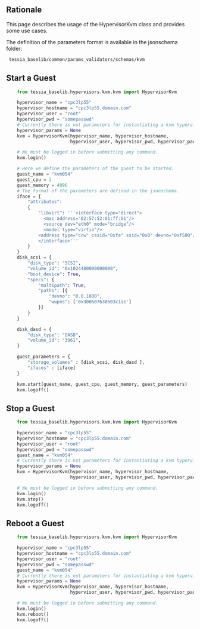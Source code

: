 <!--
Copyright 2016, 2017 IBM Corp.

Licensed under the Apache License, Version 2.0 (the "License");
you may not use this file except in compliance with the License.
You may obtain a copy of the License at

   http://www.apache.org/licenses/LICENSE-2.0

Unless required by applicable law or agreed to in writing, software
distributed under the License is distributed on an "AS IS" BASIS,
WITHOUT WARRANTIES OR CONDITIONS OF ANY KIND, either express or implied.
See the License for the specific language governing permissions and
limitations under the License.
-->
## Rationale

This page describes the usage of the HypervisorKvm class and provides some use cases.

The definition of the parameters format is available in the jsonschema folder:

```bash
 tessia_baselib/common/params_validators/schemas/kvm
```

## Start a Guest

```python
    from tessia_baselib.hypervisors.kvm.kvm import HypervisorKvm

    hypervisor_name = "cpc3lp55"
    hypervisor_hostname = "cpc3lp55.domain.com"
    hypervisor_user = "root"
    hypervisor_pwd = "somepasswd"
    # Currently there is not parameters for instantiating a kvm hypervisor
    hypervisor_params = None
    kvm = HypervisorKvm(hypervisor_name, hypervisor_hostname,
                        hypervisor_user, hypervisor_pwd, hypervisor_params)

    # We must be logged in before submitting any command.
    kvm.login()

    # Here we define the parameters of the guest to be started.
    guest_name = "kvm054"
    guest_cpu = 2
    guest_memory = 4096
	# The format of the parameters are defined in the jsonschema.
    iface = {
        "attributes":
        {
            "libvirt": '''<interface type="direct">
              <mac address="02:57:52:01:ff:01"/>
              <source dev="eth0" mode="bridge"/>
              <model type="virtio"/>
            <address type="ccw" cssid="0xfe" ssid="0x0" devno="0xf500"/>
            </interface>'''
        }
    }
    disk_scsi = {
        "disk_type": "SCSI",
        "volume_id": "0x1024400000000000",
        "boot_device": True,
        "specs": {
            "multipath": True,
            "paths": [{
                "devno": "0.0.1800",
                "wwpns": ['0x300607630503c1ae']
            }]
        }
    }

    disk_dasd = {
        "disk_type": "DASD",
        "volume_id": "3961",
    }

    guest_parameters = {
        "storage_volumes" : [disk_scsi, disk_dasd ],
        "ifaces" : [iface]
    }

    kvm.start(guest_name, guest_cpu, guest_memory, guest_parameters)
	kvm.logoff()
```

## Stop a Guest
```python
    from tessia_baselib.hypervisors.kvm.kvm import HypervisorKvm

    hypervisor_name = "cpc3lp55"
    hypervisor_hostname = "cpc3lp55.domain.com"
    hypervisor_user = "root"
    hypervisor_pwd = "somepasswd"
	guest_name = "kvm054"
    # Currently there is not parameters for instantiating a kvm hypervisor
    hypervisor_params = None
    kvm = HypervisorKvm(hypervisor_name, hypervisor_hostname,
                        hypervisor_user, hypervisor_pwd, hypervisor_params)

    # We must be logged in before submitting any command.
    kvm.login()
	kvm.stop()
	kvm.logoff()
```
## Reboot a Guest
```python
    from tessia_baselib.hypervisors.kvm.kvm import HypervisorKvm

    hypervisor_name = "cpc3lp55"
    hypervisor_hostname = "cpc3lp55.domain.com"
    hypervisor_user = "root"
    hypervisor_pwd = "somepasswd"
	guest_name = "kvm054"
    # Currently there is not parameters for instantiating a kvm hypervisor
    hypervisor_params = None
    kvm = HypervisorKvm(hypervisor_name, hypervisor_hostname,
                        hypervisor_user, hypervisor_pwd, hypervisor_params)

    # We must be logged in before submitting any command.
    kvm.login()
	kvm.reboot()
	kvm.logoff()
```
